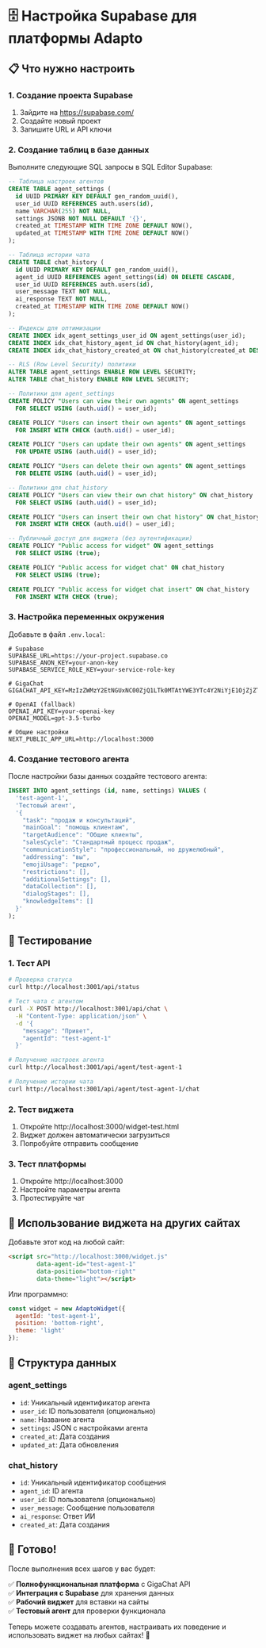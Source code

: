 # 🗄️ Настройка Supabase для платформы Adapto

## 📋 Что нужно настроить

### 1. Создание проекта Supabase

1. Зайдите на https://supabase.com/
2. Создайте новый проект
3. Запишите URL и API ключи

### 2. Создание таблиц в базе данных

Выполните следующие SQL запросы в SQL Editor Supabase:

```sql
-- Таблица настроек агентов
CREATE TABLE agent_settings (
  id UUID PRIMARY KEY DEFAULT gen_random_uuid(),
  user_id UUID REFERENCES auth.users(id),
  name VARCHAR(255) NOT NULL,
  settings JSONB NOT NULL DEFAULT '{}',
  created_at TIMESTAMP WITH TIME ZONE DEFAULT NOW(),
  updated_at TIMESTAMP WITH TIME ZONE DEFAULT NOW()
);

-- Таблица истории чата
CREATE TABLE chat_history (
  id UUID PRIMARY KEY DEFAULT gen_random_uuid(),
  agent_id UUID REFERENCES agent_settings(id) ON DELETE CASCADE,
  user_id UUID REFERENCES auth.users(id),
  user_message TEXT NOT NULL,
  ai_response TEXT NOT NULL,
  created_at TIMESTAMP WITH TIME ZONE DEFAULT NOW()
);

-- Индексы для оптимизации
CREATE INDEX idx_agent_settings_user_id ON agent_settings(user_id);
CREATE INDEX idx_chat_history_agent_id ON chat_history(agent_id);
CREATE INDEX idx_chat_history_created_at ON chat_history(created_at DESC);

-- RLS (Row Level Security) политики
ALTER TABLE agent_settings ENABLE ROW LEVEL SECURITY;
ALTER TABLE chat_history ENABLE ROW LEVEL SECURITY;

-- Политики для agent_settings
CREATE POLICY "Users can view their own agents" ON agent_settings
  FOR SELECT USING (auth.uid() = user_id);

CREATE POLICY "Users can insert their own agents" ON agent_settings
  FOR INSERT WITH CHECK (auth.uid() = user_id);

CREATE POLICY "Users can update their own agents" ON agent_settings
  FOR UPDATE USING (auth.uid() = user_id);

CREATE POLICY "Users can delete their own agents" ON agent_settings
  FOR DELETE USING (auth.uid() = user_id);

-- Политики для chat_history
CREATE POLICY "Users can view their own chat history" ON chat_history
  FOR SELECT USING (auth.uid() = user_id);

CREATE POLICY "Users can insert their own chat history" ON chat_history
  FOR INSERT WITH CHECK (auth.uid() = user_id);

-- Публичный доступ для виджета (без аутентификации)
CREATE POLICY "Public access for widget" ON agent_settings
  FOR SELECT USING (true);

CREATE POLICY "Public access for widget chat" ON chat_history
  FOR SELECT USING (true);

CREATE POLICY "Public access for widget chat insert" ON chat_history
  FOR INSERT WITH CHECK (true);
```

### 3. Настройка переменных окружения

Добавьте в файл `.env.local`:

```env
# Supabase
SUPABASE_URL=https://your-project.supabase.co
SUPABASE_ANON_KEY=your-anon-key
SUPABASE_SERVICE_ROLE_KEY=your-service-role-key

# GigaChat
GIGACHAT_API_KEY=MzIzZWMzY2EtNGUxNC00ZjQ1LTk0MTAtYWE3YTc4Y2NiYjE1OjZjZTBiZmNhLWNkZjEtNDNhYy05ODE2LWU3NDUzNTdmOWNjMA==

# OpenAI (fallback)
OPENAI_API_KEY=your-openai-key
OPENAI_MODEL=gpt-3.5-turbo

# Общие настройки
NEXT_PUBLIC_APP_URL=http://localhost:3000
```

### 4. Создание тестового агента

После настройки базы данных создайте тестового агента:

```sql
INSERT INTO agent_settings (id, name, settings) VALUES (
  'test-agent-1',
  'Тестовый агент',
  '{
    "task": "продаж и консультаций",
    "mainGoal": "помощь клиентам",
    "targetAudience": "Общие клиенты",
    "salesCycle": "Стандартный процесс продаж",
    "communicationStyle": "профессиональный, но дружелюбный",
    "addressing": "вы",
    "emojiUsage": "редко",
    "restrictions": [],
    "additionalSettings": [],
    "dataCollection": [],
    "dialogStages": [],
    "knowledgeItems": []
  }'
);
```

## 🚀 Тестирование

### 1. Тест API

```bash
# Проверка статуса
curl http://localhost:3001/api/status

# Тест чата с агентом
curl -X POST http://localhost:3001/api/chat \
  -H "Content-Type: application/json" \
  -d '{
    "message": "Привет",
    "agentId": "test-agent-1"
  }'

# Получение настроек агента
curl http://localhost:3001/api/agent/test-agent-1

# Получение истории чата
curl http://localhost:3001/api/agent/test-agent-1/chat
```

### 2. Тест виджета

1. Откройте http://localhost:3000/widget-test.html
2. Виджет должен автоматически загрузиться
3. Попробуйте отправить сообщение

### 3. Тест платформы

1. Откройте http://localhost:3000
2. Настройте параметры агента
3. Протестируйте чат

## 📱 Использование виджета на других сайтах

Добавьте этот код на любой сайт:

```html
<script src="http://localhost:3000/widget.js" 
        data-agent-id="test-agent-1" 
        data-position="bottom-right" 
        data-theme="light"></script>
```

Или программно:

```javascript
const widget = new AdaptoWidget({
  agentId: 'test-agent-1',
  position: 'bottom-right',
  theme: 'light'
});
```

## 🔧 Структура данных

### agent_settings
- `id`: Уникальный идентификатор агента
- `user_id`: ID пользователя (опционально)
- `name`: Название агента
- `settings`: JSON с настройками агента
- `created_at`: Дата создания
- `updated_at`: Дата обновления

### chat_history
- `id`: Уникальный идентификатор сообщения
- `agent_id`: ID агента
- `user_id`: ID пользователя (опционально)
- `user_message`: Сообщение пользователя
- `ai_response`: Ответ ИИ
- `created_at`: Дата создания

## 🎯 Готово!

После выполнения всех шагов у вас будет:

✅ **Полнофункциональная платформа** с GigaChat API  
✅ **Интеграция с Supabase** для хранения данных  
✅ **Рабочий виджет** для вставки на сайты  
✅ **Тестовый агент** для проверки функционала  

Теперь можете создавать агентов, настраивать их поведение и использовать виджет на любых сайтах! 🚀


